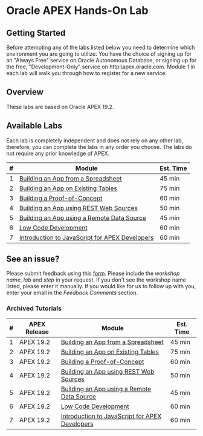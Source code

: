 # Oracle APEX Hands-On Lab

## Getting Started

Before attempting any of the labs listed below you need to determine which environment you are going to utilize. You have the choice of signing up for an "Always Free" service on Oracle Autonomous Database, or signing up for the free, "Development-Only" service on http:\\apex.oracle.com. Module 1 in each lab will walk you through how to register for a new service.

## Overview

These labs are based on Oracle APEX 19.2.

## Available Labs
Each lab is completely independent and does not rely on any other lab, therefore, you can complete the labs in any order you choose. The labs do not require any prior knowledge of APEX. 

| # | Module | Est. Time |
| --- | --- | --- |
| 1 | [Building an App from a Spreadsheet](./spreadsheet) | 45 min |
| 2 | [Building an App on Existing Tables](./existing-tables) | 75 min |
| 3 | [Building a Proof-of-Concept](./proof-of-concept) | 60 min |
| 4 | [Building an App using REST Web Sources](./rest-web-source) | 50 min |
| 5 | [Building an App using a Remote Data Source](./remote-data-source) | 45 min |
| 6 | [Low Code Development](./low-code-development) | 60 min |
| 7 | [Introduction to JavaScript for APEX Developers](./intro-to-javascript) | 60 min |


## See an issue?
Please submit feedback using this [form](https://apexapps.oracle.com/pls/apex/f?p=133:1:::::P1_FEEDBACK:1). Please include the *workshop name*, *lab* and *step* in your request.  If you don't see the workshop name listed, please enter it manually. If you would like for us to follow up with you, enter your email in the *Feedback Comments* section.

### Archived Tutorials
| # | APEX Release | Module | Est. Time |
| --- | --- | --- | --- |
| 1 | APEX 19.2 | [Building an App from a Spreadsheet](./apex-192/spreadsheet) | 45 min |
| 2 | APEX 19.2 | [Building an App on Existing Tables](./apex-192/existing-tables) | 75 min |
| 3 | APEX 19.2 | [Building a Proof-of-Concept](./apex-192/proof-of-concept) | 60 min |
| 4 | APEX 19.2 | [Building an App using REST Web Sources](./apex-192/rest-web-source) | 50 min |
| 5 | APEX 19.2 | [Building an App using a Remote Data Source](./apex-192/remote-data-source) | 45 min |
| 6 | APEX 19.2 | [Low Code Development](./apex-192/low-code-development) | 60 min |
| 7 | APEX 19.2 | [Introduction to JavaScript for APEX Developers](./apex-192/intro-to-javascript) | 60 min |

